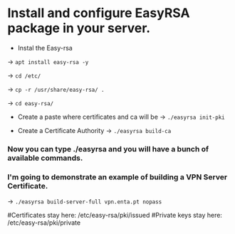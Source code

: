 # Install and configure EasyRSA package in your server.

* Instal the Easy-rsa 

-> `apt install easy-rsa -y`

-> `cd /etc/`

-> `cp -r /usr/share/easy-rsa/ .`

-> `cd easy-rsa/`

* Create a paste where certificates and ca will be
-> `./easyrsa init-pki`

* Create a Certificate Authority
-> `./easyrsa build-ca`

### Now you can type ./easyrsa and you will have a bunch of available commands.

### I'm going to demonstrate an example of building a VPN Server Certificate.

-> `./easyrsa build-server-full vpn.enta.pt nopass`

#Certificates stay here: /etc/easy-rsa/pki/issued
#Private keys stay here: /etc/easy-rsa/pki/private
